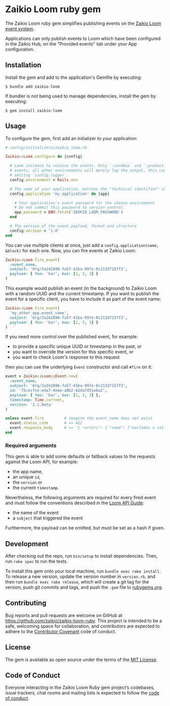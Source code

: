 # Zaikio Loom ruby gem

The Zaikio Loom ruby gem simplifies publishing events on the [Zaikio Loom event system](https://docs.zaikio.com/guide/loom/).

Applications can only publish events to Loom which have been configured in the
Zaikio Hub, on the "Provided events" tab under your App configuration.

## Installation

Install the gem and add to the application's Gemfile by executing:

```
$ bundle add zaikio-loom
```

If bundler is not being used to manage dependencies, install the gem by executing:

    $ gem install zaikio-loom

## Usage

To configure the gem, first add an initializer to your application:

```ruby
# config/initializers/zaikio_loom.rb

Zaikio::Loom.configure do |config|

  # Loom instance to receive the events. Only `:sandbox` and `:production` will actually emit
  # events, all other environments will merely log the output, this can be controlled by
  # setting `config.logger`.
  config.environment = Rails.env

  # The name of your application, matches the "technical identifier" in the Hub
  config.application 'my_application' do |app|

    # Your application's event password for the chosen environment
    # Do not commit this password to version control.
    app.password = ENV.fetch('ZAIKIO_LOOM_PASSWORD')
  end

  # The version of the event payload, format and structure
  config.version = '1.0'
end
```

You can use multiple clients at once, just add a `config.application(name, &block)` for
each one. Now, you can fire events at Zaikio Loom:

```ruby
Zaikio::Loom.fire_event(
  :event_name,
  subject: 'Org/3a242896-fa57-41ba-997e-8c212d7157f3',
  payload: { foo: 'bar', baz: [1, 2, 3] }
)
```

This example would publish an event (in the background) to Zaikio Loom with a random UUID
and the current timestamp. If you want to publish the event for a specific client, you
have to include it as part of the event name:

```rb
Zaikio::Loom.fire_event(
  'my_other_app.event_name',
  subject: 'Org/3a242896-fa57-41ba-997e-8c212d7157f3',
  payload: { foo: 'bar', baz: [1, 2, 3] }
)
```

If you need more control over the published event, for example:

  - to provide a specific unique UUID or timestamp in the past, or
  - you want to override the version for this specific event, or
  - you want to check Loom's response to this request

then you can use the underlying `Event` constructor and call `#fire` on it:

```ruby
event = Zaikio::Loom::Event.new(
  :event_name,
  subject: 'Org/3a242896-fa57-41ba-997e-8c212d7157f3',
  id: 'f5cecfce-eda7-4eae-a0b2-62da7d51e8a2',
  payload: { foo: 'bar', baz: [1, 2, 3] },
  timestamp: Time.current,
  version: '1.1.beta'
)

unless event.fire         # imagine the event_name does not exist
  event.status_code       # => 422
  event.response_body     # => '{ "errors": { "name": ["excludes a valid event name"] } }'
end
```

### Required arguments

This gem is able to add some defaults or fallback values to the requests against the Loom
API, for example:

  - the app name,
  - an unique `id`,
  - the `version` or
  - the current `timestamp`.

Nevertheless, the following arguments are required for every fired event and must follow
the conventions described in the
[Loom API Guide](https://docs.zaikio.com/guide/loom/posting-events.html#payload-requirements):

  - the name of the event
  - a `subject` that triggered the event

Furthermore, the payload can be omitted, but must be set as a hash if given.

## Development

After checking out the repo, run `bin/setup` to install dependencies. Then, run `rake
spec` to run the tests.

To install this gem onto your local machine, run `bundle exec rake install`. To release a
new version, update the version number in `version.rb`, and then run `bundle exec rake
release`, which will create a git tag for the version, push git commits and tags, and push
the `.gem` file to [rubygems.org](https://rubygems.org).

## Contributing

Bug reports and pull requests are welcome on GitHub at
https://github.com/zaikio/zaikio-loom-ruby. This project is intended to be a safe,
welcoming space for collaboration, and contributors are expected to adhere to the
[Contributor Covenant](http://contributor-covenant.org) code of conduct.

## License

The gem is available as open source under the terms of the
[MIT License](https://opensource.org/licenses/MIT).

## Code of Conduct

Everyone interacting in the Zaikio Loom Ruby gem project’s codebases, issue trackers, chat
rooms and mailing lists is expected to follow the
[code of conduct](https://github.com/zaikio/zaikio-loom-ruby/blob/master/CODE_OF_CONDUCT.md).
